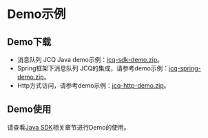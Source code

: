 # Demo示例
## Demo下载

- 消息队列 JCQ Java demo示例：[jcq-sdk-demo.zip](http://jcq-inuse-important-cannotdelete.oss.cn-north-1.jcloudcs.com/jcq-sdk-demo.zip)。
- Spring框架下消息队列 JCQ的集成，请参考demo示例：[jcq-spring-demo.zip](http://jcq-inuse-important-cannotdelete.oss.cn-north-1.jcloudcs.com/jcq-spring-demo.zip)。
- Http方式访问，请参考demo示例：[jcq-http-demo.zip](../../../image/Internet-Middleware/Message-Queue/jcq-http-demo.zip)。


## Demo使用
   请查看[Java SDK](../SDK-Rerference/Java-SDK/Environment-Preparation.md)相关章节进行Demo的使用。
